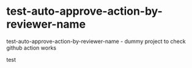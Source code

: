 # test-auto-approve-action-by-reviewer-name
test-auto-approve-action-by-reviewer-name - dummy project to check github action works

test
